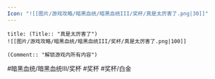 ```yaml
---
Icon: "![[图片/游戏攻略/暗黑血统/暗黑血统III/奖杯/真是太厉害了.png|30]]"
---
```

```ad-common-platinum-trophy
title: (Title:: "真是太厉害了")
![[图片/游戏攻略/暗黑血统/暗黑血统III/奖杯/真是太厉害了.png|100]]

(Comment:: "解锁游戏内所有内容")
```

#暗黑血统/暗黑血统III/奖杯 #奖杯 #奖杯/白金

